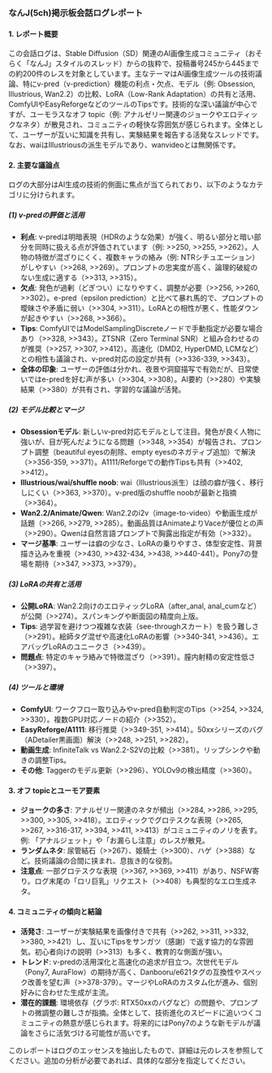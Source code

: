 ### なんJ(5ch)掲示板会話ログレポート

#### 1. レポート概要
この会話ログは、Stable Diffusion（SD）関連のAI画像生成コミュニティ（おそらく「なんJ」スタイルのスレッド）からの抜粋で、投稿番号245から445までの約200件のレスを対象としています。主なテーマはAI画像生成ツールの技術議論、特にv-pred（v-prediction）機能の利点・欠点、モデル（例: Obsession, Illustrious, Wan2.2）の比較、LoRA（Low-Rank Adaptation）の共有と活用、ComfyUIやEasyReforgeなどのツールのTipsです。技術的な深い議論が中心ですが、ユーモラスなオフ topic（例: アナルゼリー関連のジョークやエロティックなネタ）が散見され、コミュニティの軽快な雰囲気が感じられます。全体として、ユーザーが互いに知識を共有し、実験結果を報告する活発なスレッドです。なお、waiはIllustriousの派生モデルであり、wanvideoとは無関係です。

#### 2. 主要な議論点
ログの大部分はAI生成の技術的側面に焦点が当てられており、以下のようなカテゴリに分けられます。

##### (1) v-predの評価と活用
- **利点**: v-predは明暗表現（HDRのような効果）が強く、明るい部分と暗い部分を同時に扱える点が評価されています（例: >>250, >>255, >>262）。人物の特徴が混ざりにくく、複数キャラの絡み（例: NTRシチュエーション）がしやすい（>>268, >>269）。プロンプトの忠実度が高く、論理的破綻のない生成に適する（>>313, >>315）。
- **欠点**: 発色が過剰（どぎつい）になりやすく、調整が必要（>>256, >>260, >>302）。e-pred（epsilon prediction）と比べて暴れ馬的で、プロンプトの曖昧さや矛盾に弱い（>>304, >>311）。LoRAとの相性が悪く、性能ダウンが起きやすい（>>268, >>366）。
- **Tips**: ComfyUIではModelSamplingDiscreteノードで手動指定が必要な場合あり（>>328, >>343）。ZTSNR（Zero Terminal SNR）と組み合わせるのが推奨（>>257, >>307, >>412）。高速化（DMD2, HyperDMD, LCMなど）との相性も議論され、v-pred対応の設定が共有（>>336-339, >>343）。
- **全体の印象**: ユーザーの評価は分かれ、夜景や洞窟描写で有効だが、日常使いではe-predを好む声が多い（>>304, >>308）。AI要約（>>280）や実験結果（>>380）が共有され、学習的な議論が活発。

##### (2) モデル比較とマージ
- **Obsessionモデル**: 新しいv-pred対応モデルとして注目。発色が良く人物に強いが、目が死んだようになる問題（>>348, >>354）が報告され、プロンプト調整（beautiful eyesの削除、empty eyesのネガティブ追加）で解決（>>356-359, >>371）。A1111/Reforgeでの動作Tipsも共有（>>402, >>412）。
- **Illustrious/wai/shuffle noob**: wai（Illustrious派生）は顔の癖が強く、移行しにくい（>>363, >>370）。v-pred版のshuffle noobが最新と指摘（>>364）。
- **Wan2.2/Animate/Qwen**: Wan2.2のi2v（image-to-video）や動画生成が話題（>>266, >>279, >>285）。動画品質はAnimateよりVaceが優位との声（>>290）。Qwenは自然言語プロンプトで胸露出指定が有効（>>332）。
- **マージ基準**: ユーザーは癖の少なさ、LoRAの乗りやすさ、体型安定性、背景描き込みを重視（>>430, >>432-434, >>438, >>440-441）。Pony7の登場を期待（>>347, >>373, >>379）。

##### (3) LoRAの共有と活用
- **公開LoRA**: Wan2.2向けのエロティックLoRA（after_anal, anal_cumなど）が公開（>>274）。スパンキングや断面図の精度向上版。
- **Tips**: 過学習を避けつつ複雑な衣装（see-throughスカート）を扱う難しさ（>>291）。絵師タグ混ぜや高速化LoRAの影響（>>340-341, >>436）。エアバッグLoRAのユニークさ（>>439）。
- **問題点**: 特定のキャラ絡みで特徴混ざり（>>391）。膣内射精の安定性低さ（>>397）。

##### (4) ツールと環境
- **ComfyUI**: ワークフロー取り込みやv-pred自動判定のTips（>>254, >>324, >>330）。複数GPU対応ノードの紹介（>>352）。
- **EasyReforge/A1111**: 移行推奨（>>349-351, >>414）。50xxシリーズのバグ（ADetailer黒画面）解決（>>248, >>251, >>282）。
- **動画生成**: InfiniteTalk vs Wan2.2-S2Vの比較（>>381）。リップシンクや動きの調整Tips。
- **その他**: Taggerのモデル更新（>>296）、YOLOv9の検出精度（>>360）。

#### 3. オフ topicとユーモア要素
- **ジョークの多さ**: アナルゼリー関連のネタが頻出（>>284, >>286, >>295, >>300, >>305, >>418）。エロティックでグロテスクな表現（>>265, >>267, >>316-317, >>394, >>411, >>413）がコミュニティのノリを表す。例: 「アナルジェット」や「お漏らし注意」のレスが散見。
- **ランダムネタ**: 尿管結石（>>267）、姫騎士（>>300）、ハゲ（>>388）など。技術議論の合間に挟まれ、息抜き的な役割。
- **注意点**: 一部グロテスクな表現（>>367, >>369, >>411）があり、NSFW寄り。ログ末尾の「ロリ巨乳」リクエスト（>>408）も典型的なエロ生成ネタ。

#### 4. コミュニティの傾向と結論
- **活発さ**: ユーザーが実験結果を画像付きで共有（>>262, >>311, >>332, >>380, >>421）し、互いにTipsをサンガツ（感謝）で返す協力的な雰囲気。初心者向けの説明（>>313）も多く、教育的な側面が強い。
- **トレンド**: v-predの活用深化と高速化の追求が目立つ。次世代モデル（Pony7, AuraFlow）の期待が高く、Danbooru/e621タグの互換性やスペック改善を望む声（>>378-379）。マージやLoRAのカスタム化が進み、個別好みに合わせた生成が主流。
- **潜在的課題**: 環境依存（グラボ: RTX50xxのバグなど）の問題や、プロンプトの微調整の難しさが指摘。全体として、技術進化のスピードに追いつくコミュニティの熱意が感じられます。将来的にはPony7のような新モデルが議論をさらに活気づける可能性が高いです。

このレポートはログのエッセンスを抽出したもので、詳細は元のレスを参照してください。追加の分析が必要であれば、具体的な部分を指定してください。